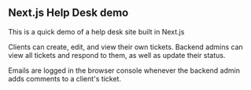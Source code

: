 ## Next.js Help Desk demo

This is a quick demo of a help desk site built in Next.js

Clients can create, edit, and view their own tickets. Backend admins can view all tickets and respond to them, as well as update their status.

Emails are logged in the browser console whenever the backend admin adds comments to a client's ticket.
